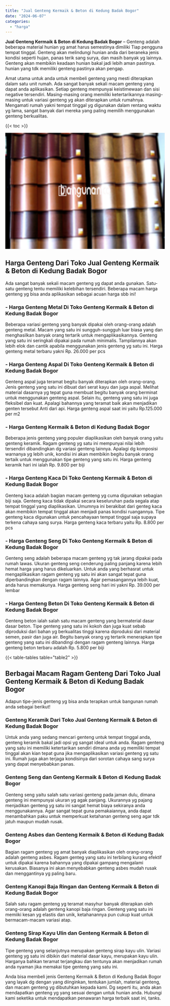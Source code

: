 ```yaml
---
title: "Jual Genteng Kermaik & Beton di Kedung Badak Bogor"
date: "2024-06-07"
categories: 
  - "harga"
---
```


**Jual Genteng Kermaik & Beton di Kedung Badak Bogor** – Genteng adalah beberapa material hunian yg amat harus semestinya dimiliki Tiap pengguna tempat tinggal. Genteng akan melindungi hunian anda dari beraneka jenis kondisi seperti hujan, panas terik sang surya, dan masih banyak yg lainnya. Genteng akan membikin keadaan hunian bakal jadi lebih aman pastinya. hunian yang tdk memiliki genteng pastinya akan pengap.

Amat utama untuk anda untuk membeli genteng yang mesti diterapkan dalam satu unit rumah. Ada sangat banyak sekali macam genteng yang dapat anda aplikasikan. Setiap genteng mempunyai keistimewaan dan sisi negative tersendiri. Masing-masing orang memiliki ketertarikannya masing-masing untuk variasi genteng yg akan diterapkan untuk rumahnya. Mengamati rumah yakni tempat tinggal yg digunakan dalam rentang waktu yg lama, sangat banyak dari mereka yang paling memilih menggunakan genteng berkualitas.

{{< toc >}}

![Jual Genteng Kermaik & Beton di Kedung Badak Bogor](/images/genteng-minimalis-murah13.png)

## Harga Genteng Dari Toko Jual Genteng Kermaik & Beton di Kedung Badak Bogor

Ada sangat banyak sekali macam genteng yg dapat anda gunakan. Satu-satu genteng tentu memiliki kelebihan tersendiri. Beberapa macam harga genteng yg bisa anda aplikasikan sebagai acuan harga sbb ini!

### \- Harga Genteng Metal Di Toko Genteng Kermaik & Beton di Kedung Badak Bogor

Beberapa variasi genteng yang banyak dipakai oleh orang-orang adalah genteng metal. Macam yang satu ini sungguh-sungguh luar biasa yang dan menghasilkan banyak orang tertarik untuk mengaplikasikannya. Genteng yang satu ini seringkali dipakai pada rumah minimalis. Tampilannya akan lebih elok dan cantik apabila menggunakan jenis genteng yg satu ini. Harga genteng metal terbaru yakni Rp. 26.000 per pcs

### \- Harga Genteng Aspal Di Toko Genteng Kermaik & Beton di Kedung Badak Bogor

Genteng aspal juga teramat begitu banyak diterapkan oleh orang-orang. Jenis genteng yang satu ini dibuat dari serat kayu dan juga aspal. Melihat material dasarnya yg tepat guna membuat begitu banyak orang berminat untuk menggunakan genteng aspal. Selain itu, genteng yang satu ini juga fleksibel dan kuat. Apalagi bahannya yang teramat baik akan menjadikan genten tersebut Anti dari api. Harga genteng aspal saat ini yaitu Rp.125.000 per m2

### \- Harga Genteng Kermaik & Beton di Kedung Badak Bogor

Beberapa jenis genteng yang populer diaplikasikan oleh banyak orang yaitu genteng keramik. Ragam genteng yg satu ini mempunyai nilai lebih tersendiri dibandingkan dg variasi genteng lainnya. Apalagi dg komposisi warnanya yg lebih unik, kondisi ini akan membikin begitu banyak orang tertaik untuk menggunakan tipe genteng yang satu ini. Harga genteng keramik hari ini ialah Rp. 9.800 per biji

### \- Harga Genteng Kaca Di Toko Genteng Kermaik & Beton di Kedung Badak Bogor

Genteng kaca adalah bagian macam genteng yg cuma digunakan sebagian biji saja. Genteng kaca tidak dipakai secara keseluruhan pada segala atap tempat tinggal yang diaplikasikan. Umumnya ini berakibat dari genteg kaca akan membikin tempat tinggal akan menjadi panas kondisi ruangannya. Tipe genteng kaca digunakan untuk pencahayaan tempat tinggal saja supaya terkena cahaya sang surya. Harga genteng kaca terbaru yaitu Rp. 8.800 per pcs

### \- Harga Genteng Seng Di Toko Genteng Kermaik & Beton di Kedung Badak Bogor

Genteng seng adalah beberapa macam genteng yg tak jarang dipakai pada rumah lawas. Ukuran genteng seng cenderung paling panjang karena lebih hemat harga yang harus dikeluarkan. Untuk anda yang berhasrat untuk mengaplikasikan ragam genteng yg satu ini akan sangat tepat guna diperbandingkan dengan ragam lainnya. Agar pemasangannya lebih kuat, anda harus memakunya. Harga genteng seng hari ini yakni Rp. 39.000 per lembar

### \- Harga Genteng Beton Di Toko Genteng Kermaik & Beton di Kedung Badak Bogor

Genteng beton ialah salah satu macam genteng yang bermaterial dasar dasar beton. Tipe genteng yang satu ini kokoh dan juga kuat sebab diproduksi dari bahan yg berkualitas tinggi karena diproduksi dari material semen, pasir dan juga air. Begitu banyak orang yg tertarik menerapkan tipe genteng yang satu ini dibandingi dengan ragam genteng lainnya. Harga genteng beton terbaru adalah Rp. 5.800 per biji

{{< table-tables table="table2" >}}

## Berbagai Macam Ragam Genteng Dari Toko Jual Genteng Kermaik & Beton di Kedung Badak Bogor

Adapun tipe-jenis genteng yg bisa anda terapkan untuk bangunan rumah anda sebagai berikut!

### Genteng Keramik Dari Toko Jual Genteng Kermaik & Beton di Kedung Badak Bogor

Untuk anda yang sedang mencari genteng untuk tempat tinggal anda, genteng keramik bakal jadi opsi yg sangat ideal untuk anda. Ragam genteng yang satu ini memiliki ketertarikan sendiri dimana anda yg memiliki tempat tinggal akan kian tepat guna jika mengaplikasikan variasi genteng yg satu ini. Rumah juga akan terjaga kondisinya dari sorotan cahaya sang surya yang dapat menyebabkan panas.

### Genteng Seng dan Genteng Kermaik & Beton di Kedung Badak Bogor

Genteng seng yaitu salah satu variasi genteng pada jaman dulu, dimana genteng ini mempunyai ukuran yg agak panjang. Ukurannya yg pajang menjadikan genteng yg satu ini sangat hemat biaya sekiranya anda menggunakannya. Agar sangat tepat guna pemakaiannya, anda dapat menambahkan paku untuk memperkuat ketahanan genteng seng agar tdk jatuh maupun mudah rusak.

### Genteng Asbes dan Genteng Kermaik & Beton di Kedung Badak Bogor

Bagian ragam genteng yg amat banyak diaplikasikan oleh orang-orang adalah genteng asbes. Ragam genteg yang satu ini terbilang kurang efektif untuk dipakai karena bahannya yang dipakai gampang mengalami kerusakan. Biasanya ini akan menyebabkan genteng asbes mudah rusak dan menggantinya yg paling baru.

### Genteng Kanopi Baja Ringan dan Genteng Kermaik & Beton di Kedung Badak Bogor

Salah satu ragam genteng yg teramat masyhur banyak diterapkan oleh orang-orang adalah genteng kanopi baja ringan. Genteng yang satu ini memiiki kesan yg elastis dan unik, ketahanannya pun cukup kuat untuk bermacam-macam variasi atap.

### Genteng Sirap Kayu Ulin dan Genteng Kermaik & Beton di Kedung Badak Bogor

Tipe genteng yang selanjutnya merupakan genteng sirap kayu ulin. Variasi genteng yg satu ini dibikin dari material dasar kayu, merupakan kayu ulin. Harganya bahkan teramat terjangkau dan tentunya akan menjadikan rumah anda nyaman jika memakai tipe genteng yang satu ini.

Anda bisa membeli jenis Genteng Kermaik & Beton di Kedung Badak Bogor yang layak dg dengan yang diinginkan, tentukan jumlah, material genteng, dan macam genteng yg dibutuhkan kepada kami. Dg seperti itu, anda akan mendapatkan genteng yg yang sesuai dengan untuk hunian anda. Hubungi kami seketika untuk mendapatkan penawaran harga terbaik saat ini, tanks.
